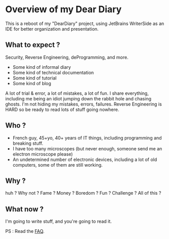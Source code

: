 # Overview of my Dear Diary

This is a reboot of my "DearDiary" project, using JetBrains WriterSide as an IDE for better organization and presentation.

## What to expect ?

Security, Reverse Engineering, deProgramming, and more.

- Some kind of informal diary
- Some kind of technical documentation
- Some kind of tutorial
- Some kind of blog

A lot of trial & error, a lot of mistakes, a lot of fun.
I share everything, including me being an idiot jumping down the rabbit hole and chasing ghosts.
I'm not hiding my mistakes, errors, failures. Reverse Engineering is HARD so be ready to read lots of stuff going nowhere.

## Who ?

- French guy, 45+yo, 40+ years of IT things, including programming and breaking stuff.
- I have too many microscopes (but never enough, someone send me an electron microscope please)
- An undetermined number of electronic devices, including a lot of old computers, some of them are still working.

## Why ?

huh ? Why not ?
Fame ? Money ? Boredom ? Fun ? Challenge ? All of this ?


## What now ?

I'm going to write stuff, and you're going to read it.

PS : Read the [FAQ](FAQ.md).